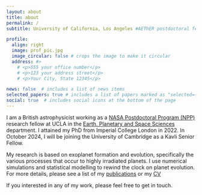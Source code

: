 ```yaml
---
layout: about
title: about
permalink: /
subtitle: University of California, Los Angeles #AEThER postdoctoral fellow at UCLA.

profile:
  align: right
  image: prof_pic.jpg
  image_circular: false # crops the image to make it circular
  address: #>
    # <p>555 your office number</p>
    # <p>123 your address street</p>
    # <p>Your City, State 12345</p>

news: false  # includes a list of news items
selected_papers: true # includes a list of papers marked as "selected={true}"
social: true  # includes social icons at the bottom of the page
---
```


I am a British astrophysicist working as a [NASA Postdoctoral Program (NPP)](https://npp.orau.org/about/index.html) research fellow at UCLA in the [Earth, Planetary and Space Sciences](https://epss.ucla.edu) department. I attained my PhD from Imperial College London in 2022. In October 2024, I will be joining the University of Cambridge as a Kavli Senior Fellow.

My research is based on exoplanet formation and evolution, specifically the various processes that occur to highly irradiated planets. I use numerical simulations and statistical modelling to rewind the clock on planet evolution. For more details, please see a list of my [publications](https://jamesgrogers.github.io/publications/) or my [CV](https://www.dropbox.com/s/8ejty4xxx8j5xbg/Curriculum_Vitae_JGR.pdf?dl=0)

If you interested in any of my work, please feel free to get in touch.

